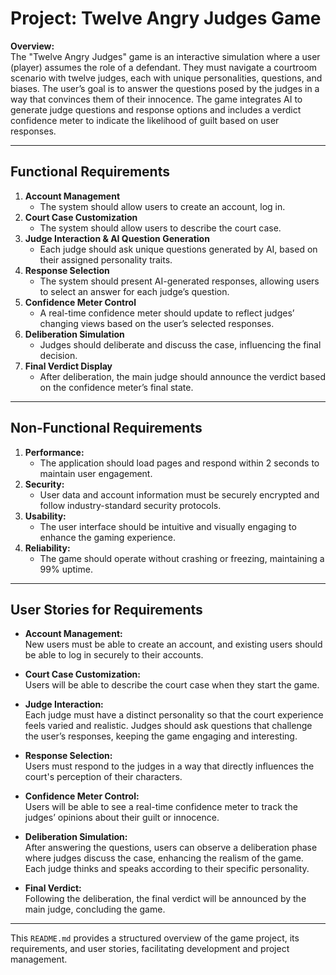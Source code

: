# Project: Twelve Angry Judges Game

**Overview:**  
The "Twelve Angry Judges" game is an interactive simulation where a user (player) assumes the role of a defendant. They must navigate a courtroom scenario with twelve judges, each with unique personalities, questions, and biases. The user’s goal is to answer the questions posed by the judges in a way that convinces them of their innocence. The game integrates AI to generate judge questions and response options and includes a verdict confidence meter to indicate the likelihood of guilt based on user responses.

---

## Functional Requirements
1. **Account Management**  
   * The system should allow users to create an account, log in.
2. **Court Case Customization**  
   * The system should allow users to describe the court case.
3. **Judge Interaction & AI Question Generation**  
   * Each judge should ask unique questions generated by AI, based on their assigned personality traits.
4. **Response Selection**  
   * The system should present AI-generated responses, allowing users to select an answer for each judge’s question.
5. **Confidence Meter Control**  
   * A real-time confidence meter should update to reflect judges’ changing views based on the user’s selected responses.
6. **Deliberation Simulation**  
   * Judges should deliberate and discuss the case, influencing the final decision.
7. **Final Verdict Display**  
   * After deliberation, the main judge should announce the verdict based on the confidence meter’s final state.

---

## Non-Functional Requirements
1. **Performance:**  
   * The application should load pages and respond within 2 seconds to maintain user engagement.
2. **Security:**  
   * User data and account information must be securely encrypted and follow industry-standard security protocols.
3. **Usability:**  
   * The user interface should be intuitive and visually engaging to enhance the gaming experience.
4. **Reliability:**  
   * The game should operate without crashing or freezing, maintaining a 99% uptime.

---

## User Stories for Requirements

* **Account Management:**  
   New users must be able to create an account, and existing users should be able to log in securely to their accounts.

* **Court Case Customization:**  
   Users will be able to describe the court case when they start the game.

* **Judge Interaction:**  
   Each judge must have a distinct personality so that the court experience feels varied and realistic. Judges should ask questions that challenge the user’s responses, keeping the game engaging and interesting.

* **Response Selection:**  
   Users must respond to the judges in a way that directly influences the court's perception of their characters.

* **Confidence Meter Control:**  
   Users will be able to see a real-time confidence meter to track the judges’ opinions about their guilt or innocence.

* **Deliberation Simulation:**  
   After answering the questions, users can observe a deliberation phase where judges discuss the case, enhancing the realism of the game. Each judge thinks and speaks according to their specific personality.

* **Final Verdict:**  
   Following the deliberation, the final verdict will be announced by the main judge, concluding the game.

---

This `README.md` provides a structured overview of the game project, its requirements, and user stories, facilitating development and project management.
